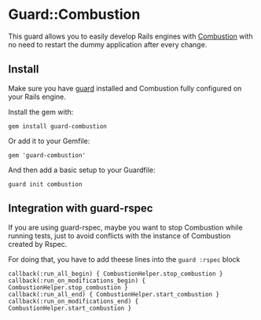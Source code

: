 # Guard::Combustion

This guard allows you to easily develop Rails engines with [Combustion](https://github.com/pat/combustion) with no need to restart the dummy application after every change.


## Install

Make sure you have [guard](http://github.com/guard/guard) installed and Combustion fully configured on your Rails engine.

Install the gem with:

    gem install guard-combustion

Or add it to your Gemfile:

    gem 'guard-combustion'

And then add a basic setup to your Guardfile:

    guard init combustion


## Integration with guard-rspec

If you are using guard-rspec, maybe you want to stop Combustion while running tests,
just to avoid conflicts with the instance of Combustion created by Rspec.

For doing that, you have to add theese lines into the `guard :rspec` block

    callback(:run_all_begin) { CombustionHelper.stop_combustion }
    callback(:run_on_modifications_begin) { CombustionHelper.stop_combustion }
    callback(:run_all_end) { CombustionHelper.start_combustion }
    callback(:run_on_modifications_end) { CombustionHelper.start_combustion }